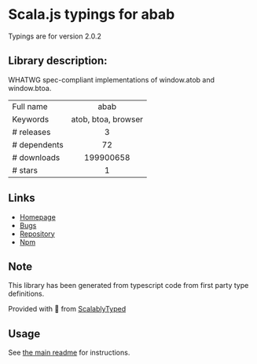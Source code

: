 
# Scala.js typings for abab

Typings are for version 2.0.2

## Library description:
WHATWG spec-compliant implementations of window.atob and window.btoa.

|                    |                 |
| ------------------ | :-------------: |
| Full name          | abab |
| Keywords           | atob, btoa, browser |
| # releases         | 3 |
| # dependents       | 72 |
| # downloads        | 199900658 |
| # stars            | 1 |

## Links
- [Homepage](https://github.com/jsdom/abab#readme)
- [Bugs](https://github.com/jsdom/abab/issues)
- [Repository](https://github.com/jsdom/abab)
- [Npm](https://www.npmjs.com/package/abab)
    


## Note
This library has been generated from typescript code from first party type definitions.

Provided with :purple_heart: from [ScalablyTyped](https://github.com/oyvindberg/ScalablyTyped)

## Usage
See [the main readme](../../readme.md) for instructions.


